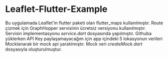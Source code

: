 # Leaflet-Flutter-Example
Bu uygulamada Leaflet'in flutter paketi olan flutter_maps kullanılmıştır.
Route çizmek için GraphHopper servisinin ücretsiz versiyonu kullanılmıştır. Servisin implementasyonu _service.dart_ dosyasında yapılmıştır. Githuba yüklerken API Key paylaşamayacağım için app içindeki 5 lokasyonun verileri Mocklanarak bir mock api yaratılmıştır. Mock veri _createMock.dart_ dosyasıyla oluşturulmuştur.